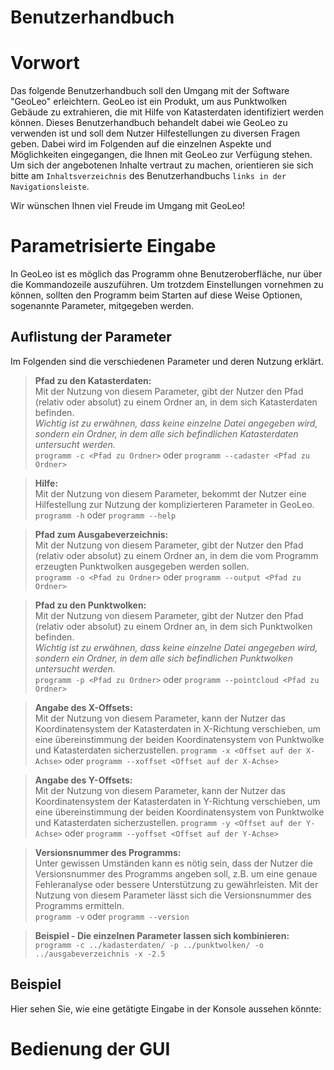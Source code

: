 # Benutzerhandbuch

# Vorwort
Das folgende Benutzerhandbuch soll den Umgang mit der Software "GeoLeo" erleichtern. GeoLeo ist ein Produkt, um aus Punktwolken Gebäude zu extrahieren, die mit Hilfe von Katasterdaten identifiziert werden können. Dieses Benutzerhandbuch behandelt dabei wie GeoLeo zu verwenden ist und soll dem Nutzer Hilfestellungen zu diversen Fragen geben. Dabei wird im Folgenden auf die einzelnen Aspekte und Möglichkeiten eingegangen, die Ihnen mit GeoLeo zur Verfügung stehen. Um sich der angebotenen Inhalte vertraut zu machen, orientieren sie sich bitte am ``Inhaltsverzeichnis`` des Benutzerhandbuchs ``links in der Navigationsleiste``.

Wir wünschen Ihnen viel Freude im Umgang mit GeoLeo!

# Parametrisierte Eingabe


In GeoLeo ist es möglich das Programm ohne Benutzeroberfläche, nur über die Kommandozeile auszuführen. Um trotzdem Einstellungen vornehmen zu können, sollten den Programm beim Starten auf diese Weise Optionen, sogenannte Parameter, mitgegeben werden.

## Auflistung der Parameter

Im Folgenden sind die verschiedenen Parameter und deren Nutzung erklärt.


> **Pfad zu den Katasterdaten:**  
Mit der Nutzung von diesem Parameter, gibt der Nutzer den Pfad (relativ oder absolut) zu einem Ordner an, in dem sich Katasterdaten befinden.  
*Wichtig ist zu erwähnen, dass keine einzelne Datei angegeben wird, sondern ein Ordner, in dem alle sich befindlichen Katasterdaten untersucht werden.*  
```programm -c <Pfad zu Ordner>``` oder ```programm --cadaster <Pfad zu Ordner>```

> **Hilfe:**  
Mit der Nutzung von diesem Parameter, bekommt der Nutzer eine Hilfestellung zur Nutzung der komplizierteren Parameter in GeoLeo.  
```programm -h``` oder ```programm --help```

> **Pfad zum Ausgabeverzeichnis:**  
Mit der Nutzung von diesem Parameter, gibt der Nutzer den Pfad (relativ oder absolut) zu einem Ordner an, in dem die vom Programm erzeugten Punktwolken ausgegeben werden sollen.  
```programm -o <Pfad zu Ordner>``` oder ```programm --output <Pfad zu Ordner>```

> **Pfad zu den Punktwolken:**  
Mit der Nutzung von diesem Parameter, gibt der Nutzer den Pfad (relativ oder absolut) zu einem Ordner an, in dem sich Punktwolken befinden.  
*Wichtig ist zu erwähnen, dass keine einzelne Datei angegeben wird, sondern ein Ordner, in dem alle sich befindlichen Punktwolken untersucht werden.*  
```programm -p <Pfad zu Ordner>``` oder ```programm --pointcloud <Pfad zu Ordner>```

> **Angabe des X-Offsets:**  
Mit der Nutzung von diesem Parameter, kann der Nutzer das Koordinatensystem der Katasterdaten in X-Richtung verschieben, um eine übereinstimmung der beiden Koordinatensystem von Punktwolke und Katasterdaten sicherzustellen.
```programm -x <Offset auf der X-Achse>``` oder ```programm --xoffset <Offset auf der X-Achse>```

> **Angabe des Y-Offsets:**  
Mit der Nutzung von diesem Parameter, kann der Nutzer das Koordinatensystem der Katasterdaten in Y-Richtung verschieben, um eine übereinstimmung der beiden Koordinatensystem von Punktwolke und Katasterdaten sicherzustellen.
```programm -y <Offset auf der Y-Achse>``` oder ```programm --yoffset <Offset auf der Y-Achse>```

> **Versionsnummer des Programms:**  
Unter gewissen Umständen kann es nötig sein, dass der Nutzer die Versionsnummer des Programms angeben soll, z.B. um eine genaue Fehleranalyse oder bessere Unterstützung zu gewährleisten. Mit der Nutzung von diesem Parameter lässt sich die Versionsnummer des Programms ermitteln.  
```programm -v``` oder ```programm --version```


> **Beispiel - Die einzelnen Parameter lassen sich kombinieren:**  
```programm -c ../kadasterdaten/ -p ../punktwolken/ -o ../ausgabeverzeichnis -x -2.5```

## Beispiel

Hier sehen Sie, wie eine getätigte Eingabe in der Konsole aussehen könnte:


# Bedienung der GUI

